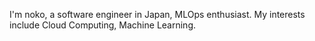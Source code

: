 I'm noko, a software engineer in Japan, MLOps enthusiast.
My interests include Cloud Computing, Machine Learning.
